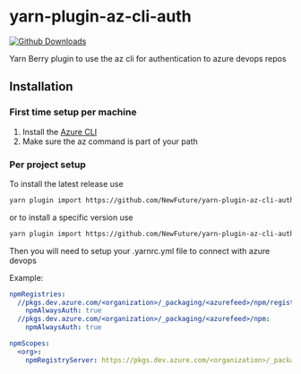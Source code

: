# yarn-plugin-az-cli-auth
[![Github Downloads](https://img.shields.io/github/downloads/NewFuture/yarn-plugin-az-cli-auth/total)]()

Yarn Berry plugin to use the az cli for authentication to azure devops repos

## Installation

### First time setup per machine
1. Install the [Azure CLI](https://docs.microsoft.com/en-us/cli/azure/install-azure-cli)
2. Make sure the az command is part of your path


### Per project setup
To install the latest release use
```sh
yarn plugin import https://github.com/NewFuture/yarn-plugin-az-cli-auth/releases/latest/download/plugin-az-cli-auth.js
```
or to install a specific version use
```sh
yarn plugin import https://github.com/NewFuture/yarn-plugin-az-cli-auth/releases/download/X.Y.Z/plugin-az-cli-auth.js
```

Then you will need to setup your .yarnrc.yml file to connect with azure devops

Example:
```yaml
npmRegistries:
  //pkgs.dev.azure.com/<organization>/_packaging/<azurefeed>/npm/registry:
    npmAlwaysAuth: true
  //pkgs.dev.azure.com/<organization>/_packaging/<azurefeed>/npm:
    npmAlwaysAuth: true

npmScopes:
  <org>:
    npmRegistryServer: https://pkgs.dev.azure.com/<organization>/_packaging/<azurefeed>/npm/registry
```